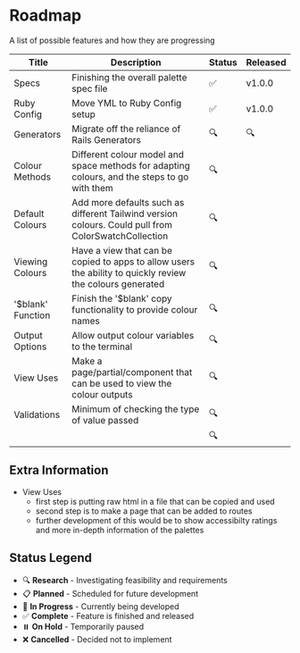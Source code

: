 # Roadmap

A list of possible features and how they are progressing

| Title | Description | Status | Released |
|-------|-------------|--------|----------|
| Specs | Finishing the overall palette spec file | ✅ | v1.0.0 |
| Ruby Config | Move YML to Ruby Config setup | ✅ | v1.0.0 |
| Generators | Migrate off the reliance of Rails Generators | 🔍 | 🔍 |
| Colour Methods | Different colour model and space methods for adapting colours, and the steps to go with them | 🔍 |  |
| Default Colours | Add more defaults such as different Tailwind version colours. Could pull from ColorSwatchCollection | 🔍 |  |
| Viewing Colours | Have a view that can be copied to apps to allow users the ability to quickly review the colours generated | 🔍 |  |
| '$blank' Function | Finish the '$blank' copy functionality to provide colour names | 🔍 |  |
| Output Options | Allow output colour variables to the terminal | 🔍 |  |
| View Uses | Make a page/partial/component that can be used to view the colour outputs | 🔍 |  |
| Validations | Minimum of checking the type of value passed | 🔍 |  |
|  |  | 🔍 |  |

## Extra Information

- View Uses
  - first step is putting raw html in a file that can be copied and used
  - second step is to make a page that can be added to routes
  - further development of this would be to show accessibilty ratings and more in-depth information of the palettes

## Status Legend

- 🔍 **Research** - Investigating feasibility and requirements
- 📋 **Planned** - Scheduled for future development
- 🚧 **In Progress** - Currently being developed
- ✅ **Complete** - Feature is finished and released
- ⏸️ **On Hold** - Temporarily paused
- ❌ **Cancelled** - Decided not to implement
